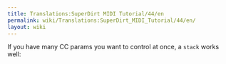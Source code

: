 ```yaml
---
title: Translations:SuperDirt MIDI Tutorial/44/en
permalink: wiki/Translations:SuperDirt_MIDI_Tutorial/44/en/
layout: wiki
---
```


If you have many CC params you want to control at once, a `stack` works
well:

